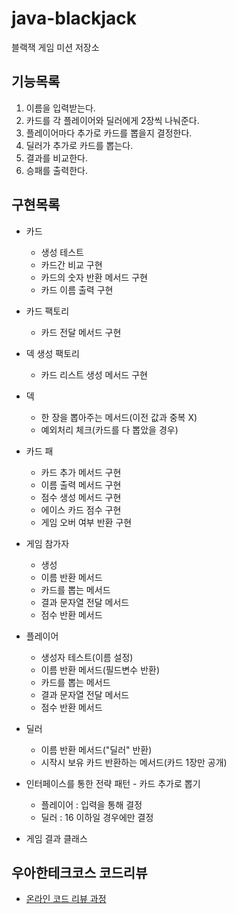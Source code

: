 # java-blackjack
블랙잭 게임 미션 저장소



## 기능목록

1. 이름을 입력받는다.
2. 카드를 각 플레이어와 딜러에게 2장씩 나눠준다.
3. 플레이어마다 추가로 카드를 뽑을지 결정한다.
4. 딜러가 추가로 카드를 뽑는다.
5. 결과를 비교한다.
6. 승패를 출력한다.



## 구현목록

- 카드
  - 생성 테스트
  - 카드간 비교 구현
  - 카드의 숫자 반환 메서드 구현
  - 카드 이름 출력 구현
- 카드 팩토리
  - 카드 전달 메서드 구현
- 덱 생성 팩토리
  - 카드 리스트 생성 메서드 구현
- 덱
  - 한 장을 뽑아주는 메서드(이전 값과 중복 X)
  - 예외처리 체크(카드를 다 뽑았을 경우)
- 카드 패
  - 카드 추가 메서드 구현
  - 이름 출력 메서드 구현
  - 점수 생성 메서드 구현
  - 에이스 카드 점수 구현
  - 게임 오버 여부 반환 구현
- 게임 참가자
  - 생성
  - 이름 반환 메서드
  - 카드를 뽑는 메서드
  - 결과 문자열 전달 메서드
  - 점수 반환 메서드
- 플레이어
  - 생성자 테스트(이름 설정)
  - 이름 반환 메서드(필드변수 반환)
  - 카드를 뽑는 메서드
  - 결과 문자열 전달 메서드
  - 점수 반환 메서드
- 딜러
  - 이름 반환 메서드("딜러" 반환)
  - 시작시 보유 카드 반환하는 메서드(카드 1장만 공개)
- 인터페이스를 통한 전략 패턴 - 카드 추가로 뽑기
  - 플레이어 : 입력을 통해 결정
  - 딜러 : 16 이하일 경우에만 결정



- 게임 결과 클래스



## 우아한테크코스 코드리뷰
* [온라인 코드 리뷰 과정](https://github.com/woowacourse/woowacourse-docs/blob/master/maincourse/README.md)